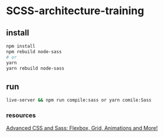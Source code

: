 # SCSS-architecture-training

## install

```bash
npm install
npm rebuild node-sass
# or
yarn
yarn rebuild node-sass
```
## run
```bash
live-server && npm run compile:sass or yarn comile:Sass
```
### resources

[Advanced CSS and Sass: Flexbox, Grid, Animations and More!](https://www.udemy.com/share/101Wkw3@H6huYJAN-EcHmrJGOFGJ7oJjhYrHxLGbB5JQl5PVfNaHIL9XFe2duoFJdSBJWmci/)
